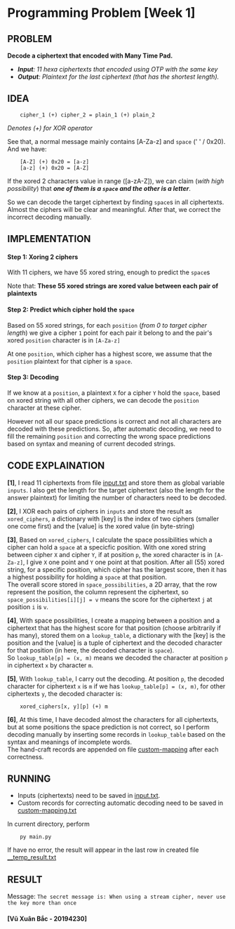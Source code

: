 # Programming Problem [Week 1]
## PROBLEM
**Decode a ciphertext that encoded with Many Time Pad.**  

- _**Input**: 11 hexa ciphertexts that encoded using OTP with the same key_  
- _**Output**: Plaintext for the last ciphertext (that has the shortest length)._

## IDEA

```
    cipher_1 (+) cipher_2 = plain_1 (+) plain_2
```
_Denotes (+) for XOR operator_

See that, a normal message mainly contains [A-Za-z] and `space` (' ' / 0x20). And we have:  
```
    [A-Z] (+) 0x20 = [a-z]
    [a-z] (+) 0x20 = [A-Z]
```
If the xored 2 characters value in range ([a-zA-Z]), we can claim (_with high possibility_) that **_one of them is a `space` and the other is a letter_**.

So we can decode the target ciphertext by finding `space`s in all ciphertexts. Almost the ciphers will be clear and meaningful. After that, we correct the incorrect decoding manually.

## IMPLEMENTATION

#### Step 1: Xoring 2 ciphers

With 11 ciphers, we have 55 xored string, enough to predict the `space`s

Note that: **These 55 xored strings are xored value between each pair of plaintexts**

#### Step 2: Predict which cipher hold the `space`

Based on 55 xored strings, for each `position` (_from 0 to target cipher length_) we give a cipher `1` point for each pair it belong to and the pair's xored `position` character is in `[A-Za-z]`

At one `position`, which cipher has a highest score, we assume that the `position` plaintext for that cipher is a `space`.

#### Step 3: Decoding

If we know at a `position`, a plaintext `X` for a cipher `Y` hold the `space`, based on xored string with all other ciphers, we can decode the `position` character at these cipher.

However not all our space predictions is correct and not all characters are decoded with these predictions.
 So, after automatic decoding, we need to fill the remaining `position` and correcting the wrong space predictions based on syntax and meaning of current decoded strings.

## CODE EXPLAINATION

**[1]**, I read 11 ciphertexts from file [input.txt](./input.txt) and store them as global variable `inputs`. I also get the length for the target ciphertext (also the length for the answer plaintext) for limiting the number of characters need to be decoded.

**[2]**, I XOR each pairs of ciphers in `inputs` and store the result as `xored_ciphers`, a dictionary with [key] is the index of two ciphers (smaller one come first) and the [value] is the xored value (in byte-string)

**[3]**, Based on `xored_ciphers`, I calculate the space possibilities which a cipher can hold a `space` at a specicfic position. With one xored string between cipher `X` and cipher `Y`, if at position `p`, the xored character is in `[A-Za-z]`, I give `X` one point and `Y` one point at that position. After all (55) xored string, for a specific position, which cipher has the largest score, then it has a highest possibility for holding a `space` at that position.  
The overall score stored in `space_possibilities`, a 2D array, that the row represent the position, the column represent the ciphertext, so `space_possibilities[i][j] = v` means the score for the ciphertext `j` at position `i` is `v`.

**[4]**, With space possibilities, I create a mapping between a position and a ciphertext that has the highest score for that position (choose arbitrarily if has many), stored them on a `lookup_table`, a dictionary with the [key] is the position and the [value] is a tuple of ciphertext and the decoded character for that position (in here, the decoded character is `space`).  
So `lookup_table[p] = (x, m)` means we decoded the character at position `p` in ciphertext `x` by character `m`.

**[5]**, With `lookup_table`, I carry out the decoding. At position `p`, the decoded character for ciphertext `x` is `m` if we has `lookup_table[p] = (x, m)`, for other ciphertexts `y`, the decoded character is:
```
    xored_ciphers[x, y][p] (+) m
```

**[6]**, At this time, I have decoded almost the characters for all ciphertexts, but at some positions the space prediction is not correct, so I perform decoding manually by inserting some records in `lookup_table` based on the syntax and meanings of incomplete words.  
The hand-craft records are appended on file [custom-mapping](./custom-mapping.txt) after each correctness.

## RUNNING
- Inputs (ciphertexts) need to be saved in [input.txt](./input.txt).  
- Custom records for correcting automatic decoding need to be saved in [custom-mapping.txt](./custom-mapping.txt) 

In current directory, perform
```
    py main.py
```
If have no error, the result will appear in the last row in created file [__temp_result.txt](./)

## RESULT
Message: 
`The secret message is: When using a stream cipher, never use the key more than once`

#### [Vũ Xuân Bắc - 20194230]